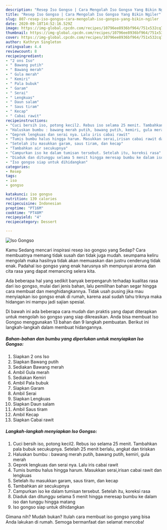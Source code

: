 ```yaml
---
description: "Resep Iso Gongso | Cara Mengolah Iso Gongso Yang Bikin Ngiler"
title: "Resep Iso Gongso | Cara Mengolah Iso Gongso Yang Bikin Ngiler"
slug: 807-resep-iso-gongso-cara-mengolah-iso-gongso-yang-bikin-ngiler
date: 2020-09-18T14:52:16.529Z
image: https://img-global.cpcdn.com/recipes/10796ee8936bf964/751x532cq70/iso-gongso-foto-resep-utama.jpg
thumbnail: https://img-global.cpcdn.com/recipes/10796ee8936bf964/751x532cq70/iso-gongso-foto-resep-utama.jpg
cover: https://img-global.cpcdn.com/recipes/10796ee8936bf964/751x532cq70/iso-gongso-foto-resep-utama.jpg
author: Kathryn Singleton
ratingvalue: 4.4
reviewcount: 8
recipeingredient:
- "2 ons Iso"
- " Bawang putih"
- " Bawang merah"
- " Gula merah"
- " Kemiri"
- " Pala bubuk"
- " Garam"
- " Serai"
- " Lengkuas"
- " Daun salam"
- " Saus tiram"
- " Kecap"
- " Cabai rawit"
recipeinstructions:
- "Cuci bersih iso, potong kecil2. Rebus iso selama 25 menit. Tambahkan pala bubuk secukupnya. Setelah 25 menit berlalu, angkat dan tiriskan"
- "Haluskan bumbu : bawang merah putih, bawang putih, kemiri, gula merah"
- "Geprek lengkuas dan serai nya. Lalu iris cabai rawit"
- "Tumis bumbu halus hingga harum. Masukkan serai,irisan cabai rawit dan lengkuas"
- "Setelah itu masukkan garam, saus tiram, dan kecap"
- "Tambahkan air secukupnya"
- "Campurkan iso ke dalam tumisan tersebut. Setelah itu, koreksi rasa"
- "Diaduk dan ditunggu selama 5 menit hingga meresap bumbu ke dalam iso dan tunggu hingga matang"
- "Iso gongso siap untuk dihidangkan"
categories:
- Resep
tags:
- iso
- gongso

katakunci: iso gongso 
nutrition: 139 calories
recipecuisine: Indonesian
preptime: "PT16M"
cooktime: "PT48M"
recipeyield: "4"
recipecategory: Dessert

---
```



![Iso Gongso](https://img-global.cpcdn.com/recipes/10796ee8936bf964/751x532cq70/iso-gongso-foto-resep-utama.jpg)

Kamu Sedang mencari inspirasi resep iso gongso yang Sedap? Cara membuatnya memang tidak susah dan tidak juga mudah. seumpama keliru mengolah maka hasilnya tidak akan memuaskan dan justru cenderung tidak enak. Padahal iso gongso yang enak harusnya sih mempunyai aroma dan cita rasa yang dapat memancing selera kita.



Ada beberapa hal yang sedikit banyak berpengaruh terhadap kualitas rasa dari iso gongso, mulai dari jenis bahan, lalu pemilihan bahan segar hingga cara membuat dan menghidangkannya. Tidak usah pusing jika mau menyiapkan iso gongso enak di rumah, karena asal sudah tahu triknya maka hidangan ini mampu jadi sajian spesial.


Di bawah ini ada beberapa cara mudah dan praktis yang dapat diterapkan untuk mengolah iso gongso yang siap dikreasikan. Anda bisa membuat Iso Gongso menggunakan 13 bahan dan 9 langkah pembuatan. Berikut ini langkah-langkah dalam membuat hidangannya.

<!--inarticleads1-->

##### Bahan-bahan dan bumbu yang diperlukan untuk menyiapkan Iso Gongso:

1. Siapkan 2 ons Iso
1. Siapkan  Bawang putih
1. Sediakan  Bawang merah
1. Ambil  Gula merah
1. Sediakan  Kemiri
1. Ambil  Pala bubuk
1. Siapkan  Garam
1. Ambil  Serai
1. Siapkan  Lengkuas
1. Siapkan  Daun salam
1. Ambil  Saus tiram
1. Ambil  Kecap
1. Siapkan  Cabai rawit




<!--inarticleads2-->

##### Langkah-langkah menyiapkan Iso Gongso:

1. Cuci bersih iso, potong kecil2. Rebus iso selama 25 menit. Tambahkan pala bubuk secukupnya. Setelah 25 menit berlalu, angkat dan tiriskan
1. Haluskan bumbu : bawang merah putih, bawang putih, kemiri, gula merah
1. Geprek lengkuas dan serai nya. Lalu iris cabai rawit
1. Tumis bumbu halus hingga harum. Masukkan serai,irisan cabai rawit dan lengkuas
1. Setelah itu masukkan garam, saus tiram, dan kecap
1. Tambahkan air secukupnya
1. Campurkan iso ke dalam tumisan tersebut. Setelah itu, koreksi rasa
1. Diaduk dan ditunggu selama 5 menit hingga meresap bumbu ke dalam iso dan tunggu hingga matang
1. Iso gongso siap untuk dihidangkan




Gimana nih? Mudah bukan? Itulah cara membuat iso gongso yang bisa Anda lakukan di rumah. Semoga bermanfaat dan selamat mencoba!

